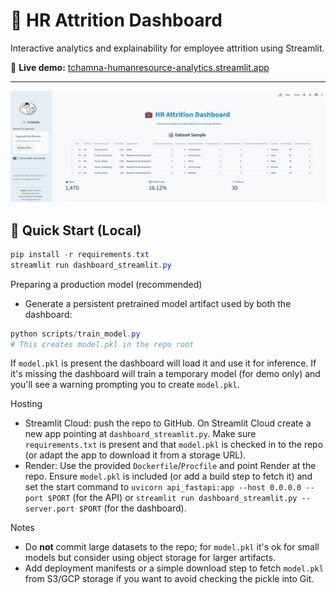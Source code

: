 

# 💼 HR Attrition Dashboard

Interactive analytics and explainability for employee attrition using Streamlit.

🔗 **Live demo:** [tchamna-humanresource-analytics.streamlit.app](https://tchamna-humanresource-analytics.streamlit.app/)

---

![alt text](image.png)
## 🚀 Quick Start (Local)

```powershell
pip install -r requirements.txt
streamlit run dashboard_streamlit.py
```

Preparing a production model (recommended)
- Generate a persistent pretrained model artifact used by both the dashboard:

```powershell
python scripts/train_model.py
# This creates model.pkl in the repo root
```

If `model.pkl` is present the dashboard will load it and use it for inference. If it's missing the dashboard will train a temporary model (for demo only) and you'll see a warning prompting you to create `model.pkl`.

Hosting
- Streamlit Cloud: push the repo to GitHub. On Streamlit Cloud create a new app pointing at `dashboard_streamlit.py`. Make sure `requirements.txt` is present and that `model.pkl` is checked in to the repo (or adapt the app to download it from a storage URL).
- Render: Use the provided `Dockerfile`/`Procfile` and point Render at the repo. Ensure `model.pkl` is included (or add a build step to fetch it) and set the start command to `uvicorn api_fastapi:app --host 0.0.0.0 --port $PORT` (for the API) or `streamlit run dashboard_streamlit.py --server.port $PORT` (for the dashboard).

Notes
- Do **not** commit large datasets to the repo; for `model.pkl` it's ok for small models but consider using object storage for larger artifacts.
- Add deployment manifests or a simple download step to fetch `model.pkl` from S3/GCP storage if you want to avoid checking the pickle into Git.
